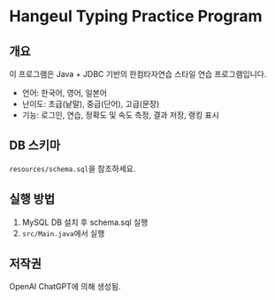 # Hangeul Typing Practice Program

## 개요
이 프로그램은 Java + JDBC 기반의 한컴타자연습 스타일 연습 프로그램입니다.
- 언어: 한국어, 영어, 일본어
- 난이도: 초급(낱말), 중급(단어), 고급(문장)
- 기능: 로그인, 연습, 정확도 및 속도 측정, 결과 저장, 랭킹 표시

## DB 스키마
`resources/schema.sql`을 참조하세요.

## 실행 방법
1. MySQL DB 설치 후 schema.sql 실행
2. `src/Main.java`에서 실행

## 저작권
OpenAI ChatGPT에 의해 생성됨.
